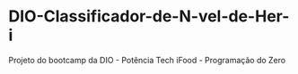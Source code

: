 # DIO-Classificador-de-N-vel-de-Her-i
Projeto do bootcamp da DIO - Potência Tech iFood - Programação do Zero
